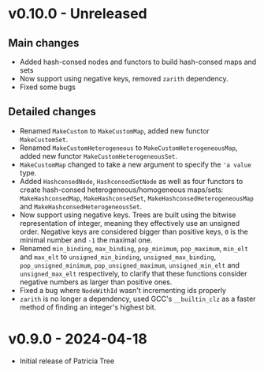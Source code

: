 # v0.10.0 - Unreleased

## Main changes

- Added hash-consed nodes and functors to build hash-consed maps and sets
- Now support using negative keys, removed `zarith` dependency.
- Fixed some bugs

## Detailed changes

- Renamed `MakeCustom` to `MakeCustomMap`, added new functor `MakeCustomSet`.
- Renamed `MakeCustomHeterogeneous` to `MakeCustomHeterogeneousMap`, added new functor
  `MakeCustomHeterogeneousSet`.
- `MakeCustomMap` changed to take a new argument to specify the `'a value` type.
- Added `HashconsedNode`, `HashconsedSetNode` as well as four functors to create
  hash-consed heterogeneous/homogeneous maps/sets: `MakeHashconsedMap`, `MakeHashconsedSet`,
  `MakeHashconsedHeterogeneousMap` and `MakeHashconsedHeterogeneousSet`.
- Now support using negative keys. Trees are built using the bitwise representation
  of integer, meaning they effectively use an unsigned order. Negative keys are
  considered bigger than positive keys, `0` is the minimal number and `-1` the maximal one.
- Renamed `min_binding`, `max_binding`, `pop_minimum`, `pop_maximum`, `min_elt`
  and `max_elt` to `unsigned_min_binding`, `unsigned_max_binding`,
  `pop_unsigned_minimum`, `pop_unsigned_maximum`, `unsigned_min_elt`
  and `unsigned_max_elt` respectively, to clarify that these functions consider
  negative numbers as larger than positive ones.
- Fixed a bug where `NodeWithId` wasn't incrementing ids properly
- `zarith` is no longer a dependency, used GCC's `__builtin_clz` as a faster
  method of finding an integer's highest bit.

# v0.9.0 - 2024-04-18

- Initial release of Patricia Tree
